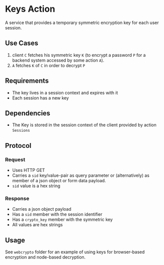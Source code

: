 # Keys Action

A service that provides a temporary symmetric encryption key for each user session.

## Use Cases

1. client `C` fetches his symmetric key `K` (to encrypt a password `P` for a backend system accessed by some action `A`).
2. `A` fetches `K` of `C` in order to decrypt `P`

## Requirements

- The key lives in a session context and expires with it
- Each session has a new key

## Dependencies

- The Key is stored in the session context of the client provided by action `Sessions`

## Protocol

### Request

- Uses HTTP GET
- Carries a `sid` key/value-pair as query parameter or (alternatively) as member of a json object or form data payload.
- `sid` value is a hex string

### Response

- Carries a json object payload
- Has a `sid` member with the session identifier
- Has a `crypto_key` member with the symmetric key
- All values are hex strings

## Usage

See `webcrypto` folder for an example of using keys for browser-based encryption and node-based decryption.

